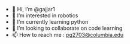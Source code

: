 - 👋 Hi, I’m @gajjar1
- 👀 I’m interested in robotics
- 🌱 I’m currently learning python
- 💞️ I’m looking to collaborate on code learning
- 📫 How to reach me : pg2703@columbia.edu

<!---
gajjar1/gajjar1 is a ✨ special ✨ repository because its `README.md` (this file) appears on your GitHub profile.
You can click the Preview link to take a look at your changes.
--->
